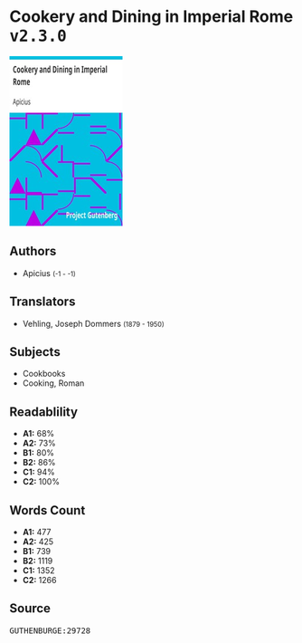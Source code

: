 # Cookery and Dining in Imperial Rome <kbd>v2.3.0</kbd>

![](./cover.medium.jpg "")

## Authors


 - Apicius <small>(-1 - -1)</small>

## Translators


 - Vehling, Joseph Dommers <small>(1879 - 1950)</small>

## Subjects


 - Cookbooks
 - Cooking, Roman

## Readablility


 - **A1:** 68%
 - **A2:** 73%
 - **B1:** 80%
 - **B2:** 86%
 - **C1:** 94%
 - **C2:** 100%

## Words Count


 - **A1:** 477
 - **A2:** 425
 - **B1:** 739
 - **B2:** 1119
 - **C1:** 1352
 - **C2:** 1266

## Source


<kbd>GUTHENBURGE:29728</kbd>
